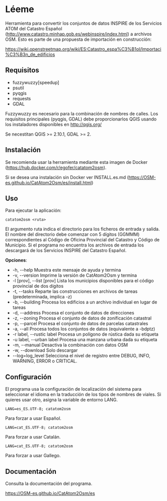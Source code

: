 Léeme
=====

Herramienta para convertir los conjuntos de datos INSPIRE de los Servicios ATOM 
del Catastro Español (http://www.catastro.minhap.gob.es/webinspire/index.html) 
a archivos OSM. Esto es parte de una propuesta de importación en construcción:

https://wiki.openstreetmap.org/wiki/ES:Catastro_espa%C3%B1ol/Importaci%C3%B3n_de_edificios

Requisitos
----------

* fuzzywuzzy\[speedup\]
* psutil
* pyqgis
* requests
* GDAL

Fuzzywuzzy es necesario para la combinación de nombres de calles.
Los requisitos principales (pyqgis, GDAL) debe proporcionarlos QGIS usando los 
instaladores disponibles en http://qgis.org/

Se necestitan QGIS >= 2.10.1, GDAL >= 2.

Instalación
-----------

Se recomienda usar la herramienta mediante esta imagen de Docker 
(https://hub.docker.com/r/egofer/catatom2osm).

Si se desea una instalación sin Docker ver INSTALL.es.md (https://OSM-es.github.io/CatAtom2Osm/es/install.html) 

Uso
---

Para ejecutar la aplicación:

    catatom2osm <ruta>

El argumento ruta indica el directorio para los ficheros de entrada y salida.
El nombre del directorio debe comenzar con 5 dígitos (GGMMM) correspondientes 
al Código de Oficina Provincial del Catastro y Código de Municipio. Si el 
programa no encuentra los archivos de entrada los descargará de los Servicios 
INSPIRE del Catastro Español.

**Opciones**:

* \-h, --help                Muestra este mensaje de ayuda y termina
* \-v, --version             Imprime la versión de CatAtom2Osm y termina
* \-l [prov], --list [prov]  Lista los municipios disponibles para el código provincial de dos dígitos
* \-t, --tasks               Reparte las construcciones en archivos de tareas (predeterminada, implica -z)
* \-b, --building            Procesa los edificios a un archivo individual en lugar de tareas
* \-d, --address             Procesa el conjunto de datos de direcciones
* \-z, --zoning              Procesa el conjunto de datos de zonificación catastral
* \-p, --parcel              Procesa el conjunto de datos de parcelas catastrales
* \-a, --all                 Procesa todos los conjuntos de datos (equivalente a -bdptz)
* \-r label, --rustic label  Procesa un polígono de rústica dada su etiqueta
* \-u label, --urban label   Procesa una manzana urbana dada su etiqueta
* \-m, --manual              Desactiva la combinación con datos OSM
* \-w, --download            Solo descargar
* \--log=log_level           Selecciona el nivel de registro entre DEBUG, INFO, WARNING, ERROR o CRITICAL.

Configuración
-------------

El programa usa la configuración de localización del sistema para seleccionar el idioma en la traducción de los tipos de nombres de viales. Si quieres usar otro, asigna la variable de entorno LANG.

	LANG=es_ES.UTF-8; catatom2osm

Para forzar a usar Español.

	LANG=cat_ES.UTF-8; catatom2osm

Para forzar a usar Catalán.

	LANG=cat_ES.UTF-8; catatom2osm

Para forzar a usar Gallego.

Documentación
-------------

Consulta la documentación del programa.

https://OSM-es.github.io/CatAtom2Osm/es

